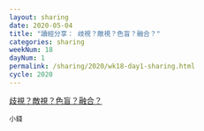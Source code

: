 ```yaml
---
layout: sharing
date: 2020-05-04
title: "讀經分享： 歧視？敵視？色盲？融合？"
categories: sharing
weekNum: 18
dayNum: 1
permalink: /sharing/2020/wk18-day1-sharing.html
cycle: 2020
---
```


[歧視？敵視？色盲？融合？](https://youtu.be/nXX9Ox2IMc4)

`小錢`
